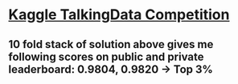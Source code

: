 # [Kaggle TalkingData Competition](https://www.kaggle.com/c/talkingdata-adtracking-fraud-detection)
## 10 fold stack of solution above gives me following scores on public and private leaderboard: 0.9804, 0.9820 -> Top 3%
